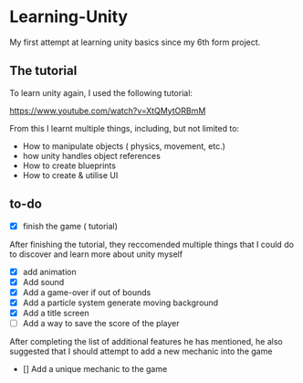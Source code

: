 # Learning-Unity
My first attempt at learning unity basics since my 6th form project.

## The tutorial

To learn unity again, I used the following tutorial:

https://www.youtube.com/watch?v=XtQMytORBmM

From this I learnt multiple things, including, but not limited to:

- How to manipulate objects ( physics, movement, etc.)
- how unity handles object references
- How to create blueprints
- How to create & utilise UI

## to-do

- [x] finish the game ( tutorial)

After finishing the tutorial, they reccomended multiple things that I could do to discover and learn more about unity myself


- [X] add animation
- [X] Add sound
- [X] Add a game-over if out of bounds
- [X] Add a particle system generate moving background
- [X] Add a title screen
- [ ] Add a way to save the score of the player

After completing the list of additional features he has mentioned, he also suggested that I should attempt to add a new mechanic into the game

- [] Add a unique mechanic to the game

